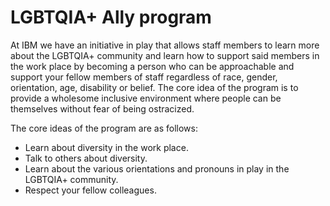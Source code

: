 # LGBTQIA+ Ally program

At IBM we have an initiative in play that allows staff members to learn more about the LGBTQIA+ community and learn how to support said members in the work place by becoming a person who can be approachable and support your fellow members of staff regardless of race, gender, orientation, age, disability or belief. The core idea of the program is to provide a wholesome inclusive environment where people can be themselves without fear of being ostracized. 

The core ideas of the program are as follows:

- Learn about diversity in the work place.
- Talk to others about diversity.
- Learn about the various orientations and pronouns in play in the LGBTQIA+ community.
- Respect your fellow colleagues.